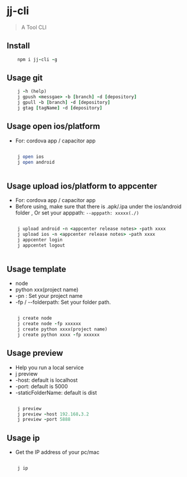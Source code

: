 # jj-cli
> A Tool CLI

## Install

```ruby
    npm i jj-cli -g
```

## Usage git 

```ruby
    j -h (help)
    j gpush <messgae> -b [branch] -d [depository]
    j gpull -b [branch] -d [depository]
    j gtag [tagName] -d [depository]
```

## Usage open ios/platform
* For: cordova app / capacitor app

```ruby

    j open ios
    j open android
    
```

## Usage upload ios/platform to appcenter
* For: cordova app / capacitor app
* Before using, make sure that there is .apk/.ipa under the ios/android folder , Or set your apppath:  `--apppath: xxxxx(./)`

```ruby

    j upload android -n <appcenter release notes> -path xxxx
    j upload ios -n <appcenter release notes> -path xxxx
    j appcenter login
    j appcentet logout
    
```

## Usage template
* node
* python xxx(project name)
* -pn : Set your project name
* -fp / --folderpath: Set your folder path.
  
```ruby

    j create node 
    j create node -fp xxxxxx
    j create python xxxx(project name)
    j create python xxxx -fp xxxxxx
```

## Usage preview 
* Help you run a local service 
* j preview 
* -host:                default is localhost
* -port:                default is 5000
* -staticFolderName:    default is dist 

```ruby

    j preview
    j preview -host 192.168.3.2
    j preview -port 5888
```

## Usage ip
* Get the IP address of your pc/mac

```ruby

    j ip
``` 
